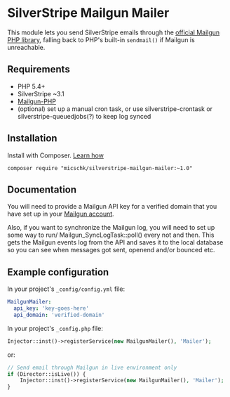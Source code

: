 # SilverStripe Mailgun Mailer

This module lets you send SilverStripe emails through the [official Mailgun PHP library](https://github.com/mailgun/mailgun-php), falling back to PHP's built-in `sendmail()` if Mailgun is unreachable.

## Requirements
 * PHP 5.4+
 * SilverStripe ~3.1
 * [Mailgun-PHP](https://github.com/mailgun/mailgun-php)
 * (optional) set up a manual cron task, or use silverstripe-crontask or silverstripe-queuedjobs(?) to keep log synced

## Installation
Install with Composer. [Learn how](https://docs.silverstripe.org/en/getting_started/composer/#adding-modules-to-your-project)

```
composer require "micschk/silverstripe-mailgun-mailer:~1.0"
```

## Documentation

You will need to provide a Mailgun API key for a verified domain that you have set up in your [Mailgun account](https://mailgun.com/app/domains/).

Also, if you want to synchronize the Mailgun log, you will need to set up some way to run/ Mailgun_SyncLogTask::poll() every not and then. This gets the Mailgun events log from the API and saves it to the local database so you can see when messages got sent, openend and/or bounced etc.

## Example configuration

In your project's `_config/config.yml` file:

```yaml
MailgunMailer:
  api_key: 'key-goes-here'
  api_domain: 'verified-domain'
```

In your project's `_config.php` file:

```php
Injector::inst()->registerService(new MailgunMailer(), 'Mailer');
```

or:

```php
// Send email through Mailgun in live environment only
if (Director::isLive()) {
	Injector::inst()->registerService(new MailgunMailer(), 'Mailer');
}
```
